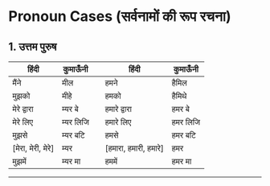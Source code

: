 # Pronoun Cases (सर्वनामों की रूप रचना)

## 1. उत्तम पुरुष
हिंदी | कुमाऊँनी | | हिंदी | कुमाऊँनी
--- | --- | --- | --- | ---
मैंने | मील | | हमने | हैमिल
मुझको | मीहे | | हमको | हैमिथे
मेरे द्वारा | म्यर बे | | हमारे द्वारा | हमर बे
मेरे लिए | म्यर लिजि | | हमारे लिए | हमर लिजि
मुझसे | म्यर बटि | | हमसे | हमर बटि
[मेरा, मेरी, मेरे] | म्यर | | [हमारा, हमारी, हमारे] | हमर
मुझमें | म्यर मा | | हममें | हमर मा

---


